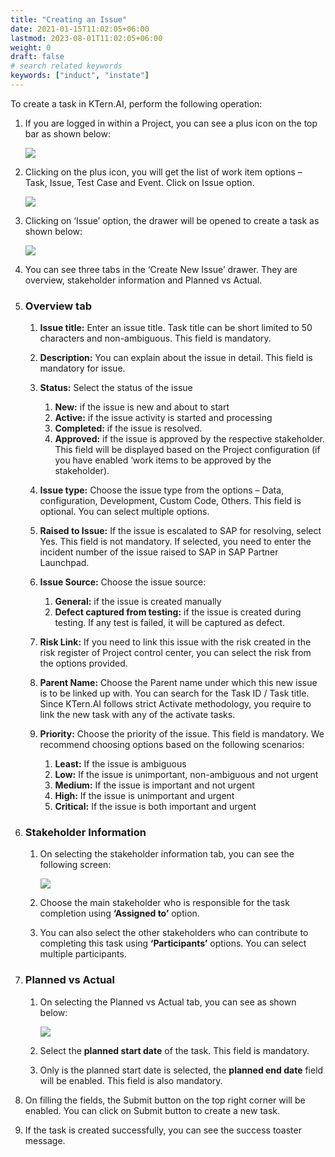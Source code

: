 ```yaml
---
title: "Creating an Issue"
date: 2021-01-15T11:02:05+06:00
lastmod: 2023-08-01T11:02:05+06:00
weight: 0
draft: false
# search related keywords
keywords: ["induct", "instate"]
---
```



To create a task in KTern.AI, perform the following operation:

1. If you are logged in within a Project, you can see a plus icon on the top bar as shown below:

   ![](https://storage.googleapis.com/ktern-docs-files/create-issue-1.png)

2. Clicking on the plus icon, you will get the list of work item options – Task, Issue, Test Case and Event. Click on Issue option.

   ![](https://storage.googleapis.com/ktern-docs-files/create-issue-2.png)

3. Clicking on ‘Issue’ option, the drawer will be opened to create a task as shown below:

   ![](https://storage.googleapis.com/ktern-docs-files/create-issue-3.png)

4. You can see three tabs in the ‘Create New Issue’ drawer. They are overview, stakeholder information and Planned vs Actual.

5. ### Overview tab

   1. **Issue title:** Enter an issue title. Task title can be short limited to 50 characters and non-ambiguous. This field is mandatory.

   2. **Description:** You can explain about the issue in detail. This field is mandatory for issue.

   3. **Status:** Select the status of the issue
      1. **New:** if the issue is new and about to start
      2. **Active:** if the issue activity is started and processing
      3. **Completed:** if the issue is resolved.
      4. **Approved:** if the issue is approved by the respective stakeholder. This field will be displayed based on the Project configuration (if you have enabled ‘work items to be approved by the stakeholder).
   4. **Issue type:** Choose the issue type from the options – Data, configuration, Development, Custom Code, Others. This field is optional. You can select multiple options.

   5. **Raised to Issue:** If the issue is escalated to SAP for resolving, select Yes. This field is not mandatory. If selected, you need to enter the incident number of the issue raised to SAP in SAP Partner Launchpad.

   6. **Issue Source:** Choose the issue source:
      1. **General:** if the issue is created manually
      2. **Defect captured from testing:** if the issue is created during testing. If any test is failed, it will be captured as defect.
   7. **Risk Link:** If you need to link this issue with the risk created in the risk register of Project control center, you can select the risk from the options provided.

   8. **Parent Name:** Choose the Parent name under which this new issue is to be linked up with. You can search for the Task ID / Task title. Since KTern.AI follows strict Activate methodology, you require to link the new task with any of the activate tasks.

   9. **Priority:** Choose the priority of the issue. This field is mandatory. We recommend choosing options based on the following scenarios:
      1. **Least:** If the issue is ambiguous
      2. **Low:** If the issue is unimportant, non-ambiguous and not urgent
      3. **Medium:** If the issue is important and not urgent
      4. **High:** If the issue is unimportant and urgent
      5. **Critical:** If the issue is both important and urgent

6. ### Stakeholder Information

   1. On selecting the stakeholder information tab, you can see the following screen:

      ![](https://storage.googleapis.com/ktern-docs-files/create-issue-4.png)

   2. Choose the main stakeholder who is responsible for the task completion using **‘Assigned to’** option.

   3. You can also select the other stakeholders who can contribute to completing this task using **‘Participants’** options. You can select multiple participants.

7. ### Planned vs Actual

   1. On selecting the Planned vs Actual tab, you can see as shown below:

      ![](https://storage.googleapis.com/ktern-docs-files/create-issue-5.png)

   2. Select the **planned start date** of the task. This field is mandatory.

   3. Only is the planned start date is selected, the **planned end date** field will be enabled. This field is also mandatory.

8. On filling the fields, the Submit button on the top right corner will be enabled. You can click on Submit button to create a new task.

9. If the task is created successfully, you can see the success toaster message.
